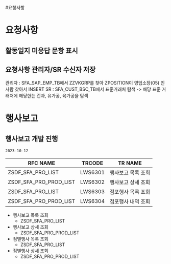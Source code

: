 #요청사항

# 요청사항

## 활동일지 미응답 문항 표시

## 요청사항 관리자/SR 수신자 저장
관리자 : SFA_SAP_EMP_TB에서 ZZVKGRP를 찾아 ZPOSITION이 영업소장(05) 인 사람 찾아서 INSERT
SR : SFA_CUST_BSC_TB에서 표준거래처 탐색 -> 해당 표준 거래처에 해당한는 건과, 유가공, 육가공을 탐색


# 행사보고

## 행사보고 개발 진행
`2023-10-12`

| RFC NAME               | TRCODE  | TR NAME            |
| ---------------------- | ------- | ------------------ |
| ZSDF_SFA_PRO_LIST      | LWS6301 | 행사보고 목록 조회 |
| ZSDF_SFA_PRO_PROD_LIST | LWS6302 | 행사보고 상세 조회 |
| ZSDF_SFA_PRO_LIST      | LWS6303 | 점포행사 목록 조회 |
| ZSDF_SFA_PRO_PROD_LIST | LWS6304 | 점포행사 내역 조회                   |

* 행사보고 목록 조회
	* ZSDF_SFA_PRO_LIST
* 행사보고 상세 조회
	* ZSDF_SFA_PRO_PROD_LIST
* 점별행사 목록 조회
	* ZSDF_SFA_PRO_LIST
* 점별행사 상세 조회
	* ZSDF_SFA_PRO_PROD_LIST